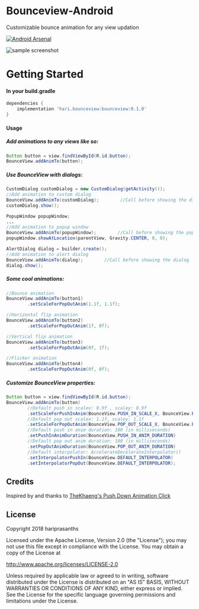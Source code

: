 # Bounceview-Android

Customizable bounce animation for any view updation

[![Android Arsenal](https://img.shields.io/badge/Android%20Arsenal-Bounceview--Android-green.svg?style=flat)](https://android-arsenal.com/details/1/7148)

<div>
  <img src="http://res.cloudinary.com/ezio/image/upload/v1528468184/2.gif" alt="sample screenshot"/>
</div>

# Getting Started
<h4>In your build.gradle</h4>

```groovy
dependencies {
    implementation 'hari.bounceview:bounceview:0.1.0'
}
```

<h4>Usage</h4>

<h5>Add animations to any views like so:</h5>

```java
Button button = view.findViewById(R.id.button);
BounceView.addAnimTo(button);
```

<h5>Use BounceView with dialogs:</h5>

```java
CustomDialog customDialog = new CustomDialog(getActivity());
//Add animation to custom dialog
BounceView.addAnimTo(customDialog);        //Call before showing the dialog
customDialog.show();

PopupWindow popupWindow;
...
//Add animation to popup window
BounceView.addAnimTo(popupWindow);        //Call before showing the popup
popupWindow.showAtLocation(parentView, Gravity.CENTER, 0, 0);

AlertDialog dialog = builder.create();
//Add animation to alert dialog
BounceView.addAnimTo(dialog);        //Call before showing the dialog
dialog.show();
```

<h5>Some cool animations:</h5>

```java
//Bounce animation
BounceView.addAnimTo(button1)
        .setScaleForPopOutAnim(1.1f, 1.1f);

//Horizontal flip animation
BounceView.addAnimTo(button2)
        .setScaleForPopOutAnim(1f, 0f);

//Vertical flip animation
BounceView.addAnimTo(button3)
        .setScaleForPopOutAnim(0f, 1f);

//Flicker animation
BounceView.addAnimTo(button4)
        .setScaleForPopOutAnim(0f, 0f);
```

<h5>Customize BounceView properties:</h5>

```java
Button button = view.findViewById(R.id.button);
BounceView.addAnimTo(button)
        //Default push in scalex: 0.9f , scaley: 0.9f
        .setScaleForPushInAnim(BounceView.PUSH_IN_SCALE_X, BounceView.PUSH_IN_SCALE_Y)
        //Default pop out scalex: 1.1f, scaley: 1.1f
        .setScaleForPopOutAnim(BounceView.POP_OUT_SCALE_X, BounceView.POP_OUT_SCALE_Y)
        //Default push in anim duration: 100 (in milliseconds)
        .setPushInAnimDuration(BounceView.PUSH_IN_ANIM_DURATION)
        //Default pop out anim duration: 100 (in milliseconds)
        .setPopOutAnimDuration(BounceView.POP_OUT_ANIM_DURATION)
        //Default interpolator: AccelerateDecelerateInterpolator()
        .setInterpolatorPushIn(BounceView.DEFAULT_INTERPOLATOR)
        .setInterpolatorPopOut(BounceView.DEFAULT_INTERPOLATOR);
```

## Credits
Inspired by and thanks to [TheKhaeng's Push Down Animation Click](https://github.com/TheKhaeng/pushdown-anim-click)

## License

Copyright 2018 hariprasanths

Licensed under the Apache License, Version 2.0 (the "License");
you may not use this file except in compliance with the License.
You may obtain a copy of the License at

http://www.apache.org/licenses/LICENSE-2.0

Unless required by applicable law or agreed to in writing, software
distributed under the License is distributed on an "AS IS" BASIS,
WITHOUT WARRANTIES OR CONDITIONS OF ANY KIND, either express or implied.
See the License for the specific language governing permissions and
limitations under the License.
